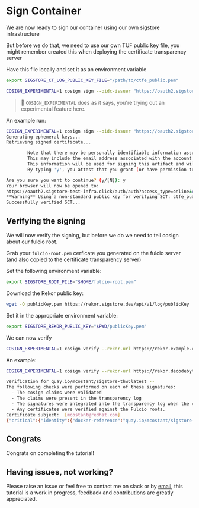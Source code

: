 # Sign Container

We are now ready to sign our container using our own sigstore infrastructure

But before we do that, we need to use our own TUF public key file, you might remember created this when deploying the certificate transparency server

Have this file locally and set it as an environment variable

```bash
export SIGSTORE_CT_LOG_PUBLIC_KEY_FILE="/path/to/ctfe_public.pem"
```

```bash
COSIGN_EXPERIMENTAL=1 cosign sign --oidc-issuer "https://oauth2.sigstore-aws-example.com/auth" --fulcio-url "https://fulcio.sigstore-aws-example.com" --rekor-url "https://rekor.sigstore-aws-example.com" <quay_user>/sigstore-thw:latest
```

> :notebook: `COSIGN_EXPERIMENTAL` does as it says, you're trying out an experimental feature here.

An example run:

```bash
COSIGN_EXPERIMENTAL=1 cosign sign --oidc-issuer "https://oauth2.sigstore-aws-example.com/auth" --fulcio-url "https://fulcio.sigstore-aws-example.com" --rekor-url "https://rekor.sigstore-aws-example.com" quay.io/mcostant/sigstore-thw:latest
Generating ephemeral keys...
Retrieving signed certificate...

        Note that there may be personally identifiable information associated with this signed artifact.
        This may include the email address associated with the account with which you authenticate.
        This information will be used for signing this artifact and will be stored in public transparency logs and cannot be removed later.
        By typing 'y', you attest that you grant (or have permission to grant) and agree to have this information stored permanently in transparency logs.

Are you sure you want to continue? (y/[N]): y
Your browser will now be opened to:
https://oauth2.sigstore-test-infra.click/auth/auth?access_type=online&client_id=sigstore&code_challenge=-YrhBfsskEMHE7rlOz4jeCZkqff847vWyswuaaIApXs&code_challenge_method=S256&nonce=2HH9keJQ2fYgBeTFUCxVumwno8y&redirect_uri=http%3A%2F%2Flocalhost%3A36705%2Fauth%2Fcallback&response_type=code&scope=openid+email&state=2HH9kXxXseJTyHsPUiDSnX3F3AX
**Warning** Using a non-standard public key for verifying SCT: ctfe_public.pem
Successfully verified SCT...
```

## Verifying the signing

We will now verify the signing, but before we do we need to tell cosign about our fulcio root.

Grab your `fulcio-root.pem` cerficate you generated on the fulcio server (and also copied to the certificate transparency server)

Set the following environment variable:

```bash
export SIGSTORE_ROOT_FILE="$HOME/fulcio-root.pem"
```

Download the Rekor public key:

```bash
wget -O publicKey.pem https://rekor.sigstore.dev/api/v1/log/publicKey
```

Set it in the appropriate environment variable:

```bash
export SIGSTORE_REKOR_PUBLIC_KEY="$PWD/publicKey.pem"
```

We can now verify

```bash
COSIGN_EXPERIMENTAL=1 cosign verify --rekor-url https://rekor.example.com quay.io/<quay_user>/sigstore-thw:latest
```

An example:

```bash
COSIGN_EXPERIMENTAL=1 cosign verify --rekor-url https://rekor.decodebytes.sh quay.io/mcostant/sigstore-thw:latest

Verification for quay.io/mcostant/sigstore-thw:latest --
The following checks were performed on each of these signatures:
  - The cosign claims were validated
  - The claims were present in the transparency log
  - The signatures were integrated into the transparency log when the certificate was valid
  - Any certificates were verified against the Fulcio roots.
Certificate subject:  [mcostant@redhat.com]
{"critical":{"identity":{"docker-reference":"quay.io/mcostant/sigstore-thw"},"image":{"docker-manifest-digest":"sha256:568999d4aedd444465c442617666359ddcd4dc117b22375983d2576c3847c9ba"},"type":"cosign container image signature"},"optional":null}
```

## Congrats

Congrats on completing the tutorial!

## Having issues, not working?

Please raise an issue or feel free to contact me on slack or by [email](mcostant@redhat.com), this tutorial is a work in progress, feedback and contributions are greatly appreciated.